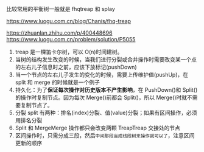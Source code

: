 比较常用的平衡树一般就是 fhqtreap 和 splay

https://www.luogu.com.cn/blog/Chanis/fhq-treap

https://zhuanlan.zhihu.com/p/400448696
https://www.luogu.com.cn/problem/solution/P5055

1. treap 是一棵笛卡尔树，可以 O(n)时间建树。
2. 当树的结构发生改变的时候，当我们进行分裂或合并操作时需要改变某一个点的左右儿子信息时之前，应该下放标记(pushDown)
3. 当一个节点的左右儿子发生的变化的时候，需要上传维护值(pushUp)，在 split 和 merge 的时候就是一个例子
4. 持久化：为了**保证每次操作对历史版本不产生影响**，在 PushDown()和 Split()的操作时复制节点。因为每次 Merge()前都会 Split()，所以 Merge()时就不需要复制节点了。
5. 分裂 split 有两种：排名(index)分裂、值(value)分裂；如果有区间操作，必须用排名分裂
6. Split 和 MergeMerge 操作都只会改变两颗 TreapTreap 交接处的节点
7. 区间操作时，只需分成三段，然后`中间那段当成线段树来操作就可以了`，注意区间更新的顺序

